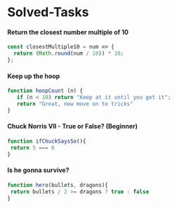 # Solved-Tasks
   #### Return the closest number multiple of 10
```javascript
const closestMultiple10 = num => {
  return (Math.round(num / 10)) * 10;
};
```
   #### Keep up the hoop
```javascript
function hoopCount (n) {
   if (n < 10) return "Keep at it until you get it";
   return "Great, now move on to tricks"
}
```
 
   #### Chuck Norris VII - True or False? (Beginner)
 ```javascript
function ifChuckSaysSo(){
  return 5 === 6
}
 ```

   #### Is he gonna survive?
 ```javascript
function hero(bullets, dragons){
  return bullets / 2 >= dragons ? true : false
}
 ```
 